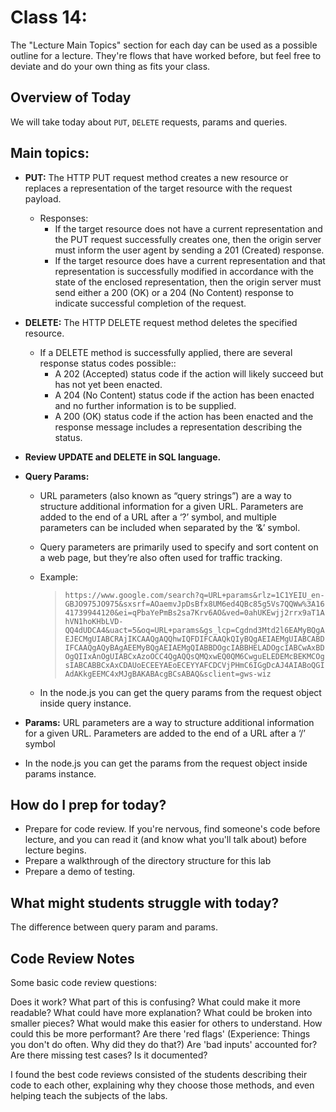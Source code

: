 # Class 14:
The "Lecture Main Topics" section for each day can be used as a possible outline for a lecture. They're flows that have worked before, but feel free to deviate and do your own thing as fits your class.

## Overview of Today
We will take today about `PUT`, `DELETE` requests, params and queries.

## Main topics:

- **PUT:** The HTTP PUT request method creates a new resource or replaces a representation of the target resource with the request payload.
  - Responses:
    - If the target resource does not have a current representation and the PUT request successfully creates one, then the origin server must inform the user agent by sending a 201 (Created) response.
    - If the target resource does have a current representation and that representation is successfully modified in accordance with the state of the enclosed representation, then the origin server must send either a 200 (OK) or a 204 (No Content) response to indicate successful completion of the request.

- **DELETE:** The HTTP DELETE request method deletes the specified resource.
  - If a DELETE method is successfully applied, there are several response status codes possible::
    - A 202 (Accepted) status code if the action will likely succeed but has not yet been enacted.
    - A 204 (No Content) status code if the action has been enacted and no further information is to be supplied.
    - A 200 (OK) status code if the action has been enacted and the response message includes a representation describing the status.

- **Review UPDATE and DELETE in SQL language.**
- **Query Params:**
  - URL parameters (also known as “query strings”) are a way to structure additional information for a given URL. Parameters are added to the end of a URL after a ‘?’ symbol, and multiple parameters can be included when separated by the ‘&’ symbol. 

  - Query parameters are primarily used to specify and sort content on a web page, but they’re also often used for traffic tracking.
  - Example:
    > `https://www.google.com/search?q=URL+params&rlz=1C1YEIU_en-GBJO975JO975&sxsrf=AOaemvJpDsBfx8UM6ed4QBc85g5Vs7QQWw%3A1641739944120&ei=qPbaYePmBs2sa7Krv6AO&ved=0ahUKEwjj2rrx9aT1AhVN1hoKHbLVD-QQ4dUDCA4&uact=5&oq=URL+params&gs_lcp=Cgdnd3Mtd2l6EAMyBQgAEJECMgUIABCRAjIKCAAQgAQQhwIQFDIFCAAQkQIyBQgAEIAEMgUIABCABDIFCAAQgAQyBAgAEEMyBQgAEIAEMgQIABBDOgcIABBHELADOgcIABCwAxBDOgQIIxAnOgUIABCxAzoOCC4QgAQQsQMQxwEQ0QM6CwguELEDEMcBEKMCOgsIABCABBCxAxCDAUoECEEYAEoECEYYAFCDCVjPHmC6IGgDcAJ4AIABoQGIAdAKkgEEMC4xMJgBAKABAcgBCsABAQ&sclient=gws-wiz`

  - In the node.js you can get the query params from the request object inside query instance.

- **Params:** URL parameters are a way to structure additional information for a given URL. Parameters are added to the end of a URL after a ‘/’ symbol
- In the node.js you can get the params from the request object inside params instance.

## How do I prep for today?
- Prepare for code review. If you're nervous, find someone's code before lecture, and you can read it (and know what you'll talk about) before lecture begins.
- Prepare a walkthrough of the directory structure for this lab
- Prepare a demo of testing.

## What might students struggle with today?

The difference between query param and params.

## Code Review Notes
Some basic code review questions:

Does it work? What part of this is confusing? What could make it more readable? What could have more explanation? What could be broken into smaller pieces? What would make this easier for others to understand. How could this be more performant? Are there 'red flags' (Experience: Things you don't do often. Why did they do that?) Are 'bad inputs' accounted for? Are there missing test cases? Is it documented?

I found the best code reviews consisted of the students describing their code to each other, explaining why they choose those methods, and even helping teach the subjects of the labs.
